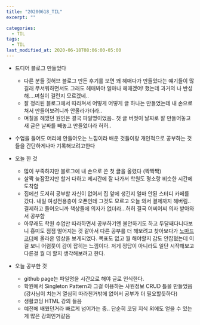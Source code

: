 ```yaml
---  
title: "20200618_TIL"  
excerpt: ""  

categories:  
  - TIL  
tags:  
  - TIL  
last_modified_at: 2020-06-18T08:06:00-05:00  
---  
```


* 드디어 블로그 만들었다  
	* 다른 분들 깃허브 블로그 만든 후기를 보면 꽤 헤매다가 만들었다는 얘기들이 많길래 무서워하면서도
그래도 헤매봐야 얼마나 헤매겠어! 했는데 과거의 나 반성해....며칠이 걸린지 모르겠네..
	* 잘 정리된 블로그에서 따라쳐서 어떻게 어떻게 글 하나는 만들었는데 내 손으로 쳐서 만들어보려니까 안올라가더라..
	* 며칠을 헤맸던 원인은 결국 파일명이었음.. 첫 글 버젓이 날짜로 잘 만들어놓고 새 글은 날짜를 빼놓고 만들었더라 허허..

* 수업을 들어도 머리에 안들어오는 느낌이라 배운 것들이랑 개인적으로 공부하는 것들을 간단하게나마 기록해보려고한다

* 오늘 한 것  
  * 많이 부족하지만 블로그에 내 손으로 쓴 첫 글을 올렸다 (짝짝짝)  
  * 살짝 늦잠잤지만 할거 다하고 제시간에 잘 나가서 학원도 평소랑 비슷한 시간에 도착함
  * 집에선 도저히 공부할 자신이 없어서 집 앞에 생긴지 얼마 안된 스터디 카페를 갔다. 내일 여성전용층이 오픈인데 그것도 모르고 오늘 와서 결제까지 해버림..
결제하고 들어오니까 책상들에 의자가 없더라...허허 결국 어찌어찌 의자 받아와서 공부함
  * 아무래도 학원 수업만 따라하면서 공부하기엔 불안하기도 하고 두달째다니다보니 흥미도 점점 떨어지는 것 같아서 다른 공부를 더 해보려고 찾아보다가
[노마드코더](https://youtu.be/ODa9mY2bEEc)에 올라온 영상을 보게되었다. 목표도 없고 뭘 해야할지 감도 안잡혔는데 이걸 보니 어렴풋이 감이 잡히는 느낌이다.
저게 정답이 아니라도 일단 시작해보고 다른걸 뭘 더 할지 생각해보려고 한다.

* 오늘 공부한 것
  * github page는 파일명을 시간으로 해야 글로 인식한다.
  * 학원에서 Singleton Pattern과 그걸 이용하는 사원정보 CRUD 틀을 만들었음 (강사님이 치는거 열심히 따라친거밖에 없어서 공부가 더 필요할듯하다)
  * 생활코딩 HTML 강의 들음
   * 예전에 배웠던거라 빠르게 넘어가는 중.. 단순히 코딩 지식 외에도 얻을 수 있는게 많은 강의인거같음


